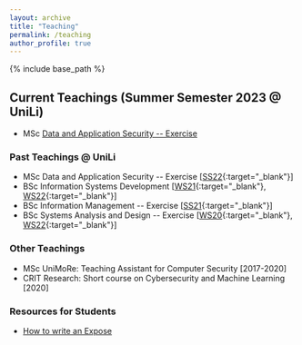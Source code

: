```yaml
---
layout: archive
title: "Teaching"
permalink: /teaching
author_profile: true
---
```


{% include base_path %}

## Current Teachings (Summer Semester 2023 @ UniLi)

* <span class='badge badge-primary'><i class="fa fa-graduation-cap" aria-hidden="true"></i>MSc</span> [Data and Application Security -- Exercise](https://www.uni.li/de/alle-veranstaltungen/@@course_detail/67140.67)

### Past Teachings @ UniLi
* <span class='badge badge-primary'><i class="fa fa-graduation-cap" aria-hidden="true"></i>MSc</span>  Data and Application Security -- Exercise [[SS22](https://my.uni.li/tabid/251/id/63771.67/default.aspx){:target="_blank"}] <a href="{{ base_path }}/files/feedback/das22.png" target="_blank" rel="noopener"><span class="badge badge-info"><small><i class="fa fa-comment" aria-hidden="true"></i></small></span></a>
* <span class='badge badge-danger'><i class="fa fa-graduation-cap" aria-hidden="true"></i>BSc</span>  Information Systems Development [[WS21](https://my.uni.li/tabid/251/id/63054.67/default.aspx){:target="_blank"}, [WS22](https://my.uni.li/tabid/251/id/65615.67/default.aspx){:target="_blank"}] <a href="{{ base_path }}/files/feedback/isd21.png" target="_blank" rel="noopener"><span class="badge badge-info"><small><i class="fa fa-comment" aria-hidden="true"></i></small></span></a>
* <span class='badge badge-danger'><i class="fa fa-graduation-cap"  aria-hidden="true"></i>BSc</span> Information Management -- Exercise [[SS21](https://my.uni.li/tabid/251/id/61542.67/default.aspx){:target="_blank"}] <a href="{{ base_path }}/files/feedback/im21.png" target="_blank" rel="noopener"><span class="badge badge-info"><small><i class="fa fa-comment" aria-hidden="true"></i></small></span></a>
* <span class='badge badge-danger'><i class="fa fa-graduation-cap" aria-hidden="true"></i>BSc</span> Systems Analysis and Design -- Exercise [[WS20](https://my.uni.li/tabid/251/id/59692.67/default.aspx){:target="_blank"}, [WS22](https://my.uni.li/tabid/251/id/65358.67/default.aspx){:target="_blank"}]  <a href="{{ base_path }}/files/feedback/sad20.png" target="_blank" rel="noopener"><span class="badge badge-info"><small><i class="fa fa-comment" aria-hidden="true"></i></small></span></a>
 
### Other Teachings

* <span class='badge badge-primary'><i class="fa fa-graduation-cap" aria-hidden="true"></i>MSc</span> UniMoRe: Teaching Assistant for Computer Security [2017-2020]
* CRIT Research: Short course on Cybersecurity and Machine Learning [2020]

### Resources for Students

* [How to write an Expose](https://www.giovanniapruzzese.com/expose)

